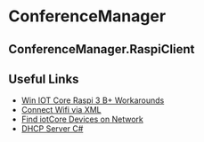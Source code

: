 # ConferenceManager


## ConferenceManager.RaspiClient



## Useful Links
* [Win IOT Core Raspi 3 B+ Workarounds](https://social.msdn.microsoft.com/Forums/en-US/64f33778-4c86-4460-9e4e-53348c73733e/raspberry-pi-3-b-windows-iot-core-boot-work-around?forum=WindowsIoT)
* [Connect Wifi via XML](https://docs.microsoft.com/en-us/windows/iot-core/connect-your-device/setupwifi)
* [Find iotCore Devices on Network](https://www.hackster.io/laserbrain/find-your-winiot-devices-d7eff5)
* [DHCP Server C#](https://github.com/sflanker/WinDHCP)



